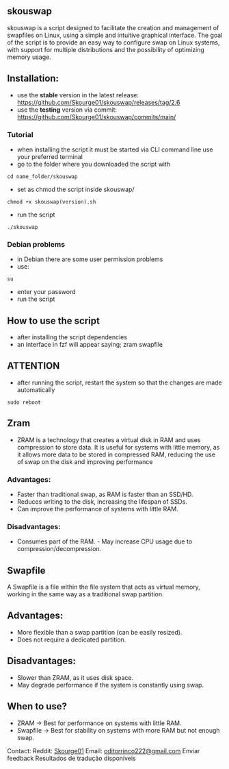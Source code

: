 ## skouswap

skouswap is a script designed to facilitate the creation and management of swapfiles on Linux, using a simple and intuitive graphical interface. The goal of the script is to provide an easy way to configure swap on Linux systems, with support for multiple distributions and the possibility of optimizing memory usage.

## Installation:
- use the **stable** version in the latest release: https://github.com/Skourge01/skouswap/releases/tag/2.6
- use the **testing** version via commit: https://github.com/Skourge01/skouswap/commits/main/

### Tutorial
- when installing the script it must be started via CLI command line use your preferred terminal
- go to the folder where you downloaded the script with
```
cd name_folder/skouswap
```
- set as chmod the script inside skouswap/
```
chmod +x skouswap(version).sh
```
- run the script
```
./skouswap
```
### Debian problems
- in Debian there are some user permission problems
- use:
```
su
```
- enter your password
- run the script
## How to use the script
- after installing the script dependencies
- an interface in fzf will appear saying;
zram
swapfile
## ATTENTION
- after running the script, restart the system so that the changes are made automatically
```
sudo reboot
```
## Zram
- ZRAM is a technology that creates a virtual disk in RAM and uses compression to store data. It is useful for systems with little memory, as it allows more data to be stored in compressed RAM, reducing the use of swap on the disk and improving performance
### Advantages:
- Faster than traditional swap, as RAM is faster than an SSD/HD.
- Reduces writing to the disk, increasing the lifespan of SSDs.
- Can improve the performance of systems with little RAM.

### Disadvantages:
- Consumes part of the RAM. - May increase CPU usage due to compression/decompression.
## Swapfile
A Swapfile is a file within the file system that acts as virtual memory, working in the same way as a traditional swap partition.

## Advantages:
- More flexible than a swap partition (can be easily resized).
- Does not require a dedicated partition.

## Disadvantages:
- Slower than ZRAM, as it uses disk space.
- May degrade performance if the system is constantly using swap.

## When to use?
- ZRAM → Best for performance on systems with little RAM.
- Swapfile → Best for stability on systems with more RAM but not enough swap.

Contact:
Reddit: [Skourge01](https://www.reddit.com/user/Skourge01/)
Email: oditorrinco222@gmail.com
Enviar feedback
Resultados de tradução disponíveis
